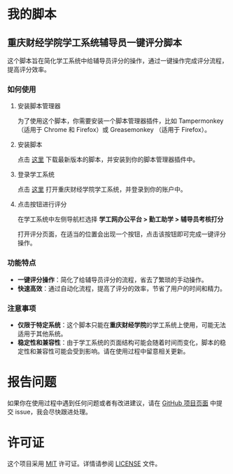 # 我的脚本

## 重庆财经学院学工系统辅导员一键评分脚本

这个脚本旨在简化学工系统中给辅导员评分的操作，通过一键操作完成评分流程，提高评分效率。

### 如何使用

1. 安装脚本管理器

   为了使用这个脚本，你需要安装一个脚本管理器插件，比如 Tampermonkey （适用于 Chrome 和 Firefox）或 Greasemonkey （适用于 Firefox）。

2. 安装脚本

   点击 [这里](链接到你的脚本) 下载最新版本的脚本，并安装到你的脚本管理器插件中。

3. 登录学工系统

   点击 [这里](http://xsc.cfec.edu.cn/) 打开重庆财经学院学工系统，并登录到你的账户中。

4. 点击按钮进行评分

   在学工系统中左侧导航栏选择 **学工网办公平台 > 勤工助学 > 辅导员考核打分**
   
   打开评分页面，在适当的位置会出现一个按钮，点击该按钮即可完成一键评分操作。

### 功能特点

- **一键评分操作**：简化了给辅导员评分的流程，省去了繁琐的手动操作。
- **快速高效**：通过自动化流程，提高了评分的效率，节省了用户的时间和精力。

### 注意事项

- **仅限于特定系统**：这个脚本只能在**重庆财经学院**的学工系统上使用，可能无法适用于其他系统。
- **稳定性和兼容性**：由于学工系统的页面结构可能会随着时间而变化，脚本的稳定性和兼容性可能会受到影响。请在使用过程中留意相关更新。

# 报告问题

如果你在使用过程中遇到任何问题或者有改进建议，请在 [GitHub 项目页面](https://github.com/BergerLee/GreasyForkScript) 中提交 issue，我会尽快跟进处理。

# 许可证

这个项目采用 [MIT](https://opensource.org/licenses/MIT) 许可证。详情请参阅 [LICENSE](LICENSE) 文件。
